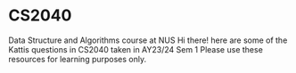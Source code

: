 # CS2040
Data Structure and Algorithms course at NUS
Hi there! here are some of the Kattis questions in CS2040 taken in AY23/24 Sem 1
Please use these resources for learning purposes only.
